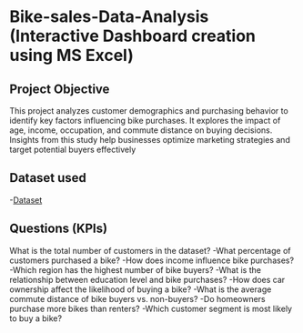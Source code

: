 # Bike-sales-Data-Analysis (Interactive Dashboard creation using MS Excel)
## Project Objective
This project analyzes customer demographics and purchasing behavior to identify key factors influencing bike purchases. It explores the impact of age, income, occupation, and commute distance on buying decisions. Insights from this study help businesses optimize marketing strategies and target potential buyers effectively
## Dataset used
-<a href="https://github.com/JayaKrishna1008/Customer-Demographics-Bike-Purchase-Analysis/blob/main/Raw%20Data%20.xlsx">Dataset</a>
## Questions (KPIs)
 What is the total number of customers in the dataset?
-What percentage of customers purchased a bike?
-How does income influence bike purchases?
-Which region has the highest number of bike buyers?
-What is the relationship between education level and bike purchases?
-How does car ownership affect the likelihood of buying a bike?
-What is the average commute distance of bike buyers vs. non-buyers?
-Do homeowners purchase more bikes than renters?
-Which customer segment is most likely to buy a bike?
